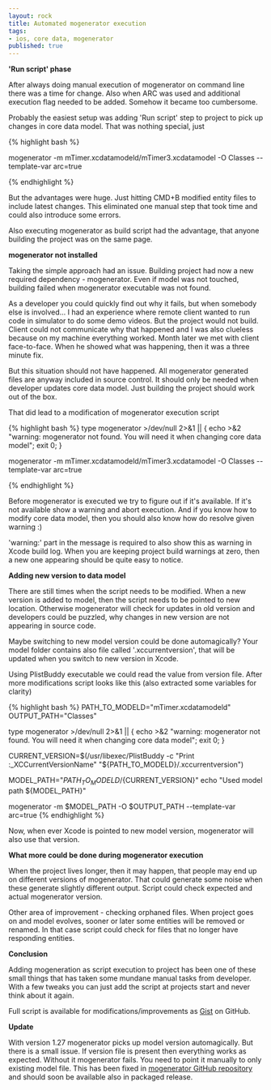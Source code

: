 ```yaml
---
layout: rock
title: Automated mogenerator execution
tags:
- ios, core data, mogenerator
published: true
---
```


**'Run script' phase**

After always doing manual execution of mogenerator on command line there was a time for change.
Also when ARC was used and additional execution flag needed to be added. Somehow it became too
cumbersome.

Probably the easiest setup was adding 'Run script' step to project to pick up changes
in core data model. That was nothing special, just

{% highlight bash %}

mogenerator -m mTimer.xcdatamodeld/mTimer3.xcdatamodel -O Classes --template-var arc=true

{% endhighlight %}

But the advantages were huge. Just hitting CMD+B modified entity files to include latest
changes. This eliminated one manual step that took time and could also introduce some errors.

Also executing mogenerator as build script had the advantage, that anyone building the project
was on the same page.

**mogenerator not installed**

Taking the simple approach had an issue. Building project had now a new required dependency - 
mogenerator. Even if model was not touched, building failed when mogenerator executable was
not found. 

As a developer you could quickly find out why it fails, but when somebody else is involved...
I had an experience where remote client wanted to run code in simulator to do some demo videos. 
But the project would not build. Client could not communicate why that happened and I was 
also clueless because on my machine everything worked. Month later we met with client
face-to-face. When he showed what was happening, then it was a three minute fix.

But this situation should not have happened. All mogenerator generated files are anyway
included in source control. It should only be needed when developer updates core data model.
Just building the project should work out of the box.

That did lead to a modification of mogenerator execution script

{% highlight bash %}
type mogenerator >/dev/null 2>&1 || {
    echo >&2 "warning: mogenerator not found. You will need it when changing core data model";
    exit 0;
}

mogenerator -m mTimer.xcdatamodeld/mTimer3.xcdatamodel -O Classes --template-var arc=true

{% endhighlight %}

Before mogenerator is executed we try to figure out if it's available. If it's not available
show a warning and abort execution. And if you know how to modify core data model, then you
should also know how do resolve given warning :)

'warning:' part in the message is required to also show this as warning in Xcode build log.
When you are keeping project build warnings at zero, then a new one appearing should be 
quite easy to notice.

**Adding new version to data model**

There are still times when the script needs to be modified. When a new version is added to
model, then the script needs to be pointed to new location. Otherwise mogenerator will check
for updates in old version and developers could be puzzled, why changes in new version are
not appearing in source code.

Maybe switching to new model version could be done automagically? Your model folder contains
also file called '.xccurrentversion', that will be updated when you switch to new version in
Xcode.

Using PlistBuddy executable we could read the value from version file. After more modifications
script looks like this (also extracted some variables for clarity)

{% highlight bash %}
PATH_TO_MODELD="mTimer.xcdatamodeld"
OUTPUT_PATH="Classes"

type mogenerator >/dev/null 2>&1 || {
    echo >&2 "warning: mogenerator not found. You will need it when changing core data model";
    exit 0;
}

CURRENT_VERSION=$(/usr/libexec/PlistBuddy -c "Print :_XCCurrentVersionName" "${PATH_TO_MODELD}/.xccurrentversion")

MODEL_PATH="${PATH_TO_MODELD}/${CURRENT_VERSION}"
echo "Used model path ${MODEL_PATH}"

mogenerator -m $MODEL_PATH -O $OUTPUT_PATH --template-var arc=true
{% endhighlight %}

Now, when ever Xcode is pointed to new model version, mogenerator will also use that version.

**What more could be done during mogenerator execution**

When the project lives longer, then it may happen, that people may end up on different versions
of mogenerator. That could generate some noise when these generate slightly different output.
Script could check expected and actual mogenerator version.

Other area of improvement - checking orphaned files. When project goes on and model evolves,
sooner or later some entities will be removed or renamed. In that case script could check
for files that no longer have responding entities.

**Conclusion**

Adding mogeneration as script execution to project has been one of these small things that
has taken some mundane manual tasks from developer. With a few tweaks you can just add the
script at projects start and never think about it again.

Full script is available for modifications/improvements as [Gist][1] on GitHub.

**Update**

With version 1.27 mogenerator picks up model version automagically. But there is a small issue.
If version file is present then everything works as expected. Without it mogenerator fails.
You need to point it manually to only existing model file. This has been fixed in 
[mogenerator GitHub repository][2] and should soon be available also in packaged release.

[1]: https://gist.github.com/3597754
[2]: https://github.com/rentzsch/mogenerator
